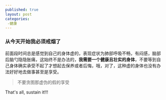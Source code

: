 ```yaml
---
published: true
layout: post
categories:
 -健康
---
```


### 从今天开始我必须戒烟了

前面段时间总是感觉到自己的身体虚的，表现症状为肺部呼吸不畅，有闷感，脑部后脑勺隐隐胀痛，这始终不是办法的，**我需要一个健康且壮实的身体**，不要等到自己身体确实承受不起了才想起去保养或者后悔，哦，对了，这种虚的身体也没有办法好好地去做事甚至是享受。

>不要贪图那虚伪的假的享受

That's all, sustain it!!!
